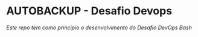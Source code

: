 # AUTOBACKUP - Desafio Devops

*Este repo tem como principio o desenvolvimento do Desafio DevOps Bash*
